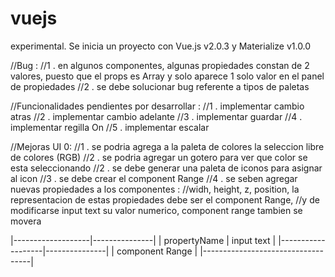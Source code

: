 # vuejs
experimental.
Se inicia un proyecto con Vue.js v2.0.3 y Materialize v1.0.0

//Bug :
//1 . en algunos componentes, algunas propiedades constan de 2 valores, puesto que el props es Array y solo aparece 1 solo valor en el panel de propiedades
//2 . se debe solucionar bug referente a tipos de paletas

//Funcionalidades pendientes por desarrollar :
//1 . implementar cambio atras
//2 . implementar cambio adelante
//3 . implementar guardar
//4 . implementar regilla On
//5 . implementar escalar

//Mejoras UI 0: 
//1 . se podria agrega a la paleta de colores la seleccion libre de colores (RGB)
//2 . se podria agregar un gotero para ver que color se esta seleccionando
//2 . se debe generar una paleta de iconos para asignar al icon
//3 . se debe crear el component Range
//4 . se seben agregar nuevas propiedades a los componentes :
//widh, height, z, position, la representacion de estas propiedades debe ser el component Range,
//y de modificarse input text su valor numerico, component range tambien se movera

|-------------------|---------------|
|	propertyName    |	input text  |
|-------------------|---------------|
|		component Range	            |
|-----------------------------------|